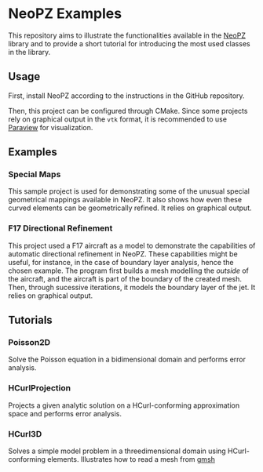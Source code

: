# NeoPZ Examples
This repository aims to illustrate the functionalities available in the [NeoPZ](https://github.com/labmec/neopz) library and to provide a short tutorial for introducing the most used classes in the library.


## Usage
First, install NeoPZ according to the instructions in the GitHub repository.

Then, this project can be configured through CMake. Since some projects rely on graphical output in the `vtk` format, it is recommended to use [Paraview](https://www.paraview.org/) for visualization.

## Examples
### Special Maps

This sample project is used for demonstrating some of the unusual special geometrical mappings available in NeoPZ. It also shows how even these curved elements can be geometrically refined. It relies on graphical output.

### F17 Directional Refinement

 This project used a F17 aircraft as a model to demonstrate the capabilities of automatic directional refinement in NeoPZ. These capabilities might be useful, for instance, in the case of boundary layer analysis, hence the chosen example. The program first builds a mesh modelling the *outside* of the aircraft, and the aircraft is part of the boundary of the created mesh. Then, through sucessive iterations, it models the boundary layer of the jet. It relies on graphical output.

## Tutorials 
### Poisson2D

Solve the Poisson equation in a bidimensional domain and performs error analysis.

### HCurlProjection

Projects a given analytic solution on a HCurl-conforming approximation space and performs error analysis.

### HCurl3D

Solves a simple model problem in a threedimensional domain using HCurl-conforming elements.
Illustrates how to read a mesh from [gmsh](https://gmsh.info/)